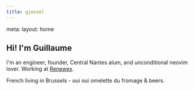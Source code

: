 ```yaml
---
title: gjeusel
---
```


<route lang="yaml">
meta:
  layout: home
</route>

## Hi! I'm Guillaume

I'm an engineer, founder, Central Nantes alum, and unconditional
<span title="Without the evangelist fiber though.">neovim</span> lover.
Working at [Renewex](https://renewex.co).

French living in Brussels - oui oui omelette du fromage & beers.
